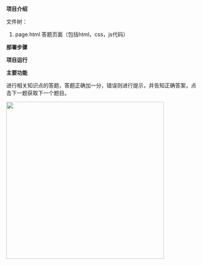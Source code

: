 **项目介绍**

文件树：

1. page.html 答题页面（包括html，css，js代码）

**部署步骤**

**项目运行**

**主要功能**

进行相关知识点的答题，答题正确加一分，错误则进行提示，并告知正确答案，点击下一题获取下一个题目。

<img title="" src="file:///C:/Users/56872/AppData/Roaming/marktext/images/2024-12-05-19-53-35-image.png" alt="" width="418">
